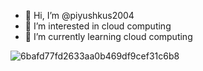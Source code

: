 - 👋 Hi, I’m @piyushkus2004
- 👀 I’m interested in cloud computing
- 🌱 I’m currently learning cloud computing

![6bafd77fd2633aa0b469df9cef31c6b8](https://github.com/piyushkus2004/piyushkus2004/assets/143024159/dabc8f86-4088-4ebe-8b7b-f2b7697cc007)


